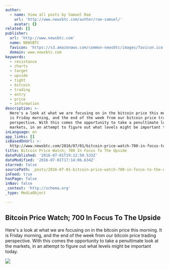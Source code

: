 ```yaml
---
author:
  - name: View all posts by Samuel Rae
    url: 'http://www.newsbtc.com/author/rae-samuel/'
    avatar: {}
related: []
publisher:
  url: 'http://www.newsbtc.com'
  name: NEWSBTC
  favicon: 'https://s3.amazonaws.com/common-newsbtc/images/favicon.ico'
  domain: www.newsbtc.com
keywords:
  - resistance
  - charts
  - target
  - upside
  - tight
  - bitcoin
  - trading
  - entry
  - price
  - information
description: >-
  Here's a look at what we are focusing on in the bitcoin price this morning. It
  is Friday morning, and the end of the week from our bitcoin price trading
  perspective. With this comes the opportunity to take a penultimate look at the
  markets, in an attempt to figure out what levels might be important today.
inLanguage: en
app_links: []
isBasedOnUrl: >-
  http://www.newsbtc.com/2016/07/01/bitcoin-price-watch-700-in-focus-to-the-upside/
title: Bitcoin Price Watch; 700 In Focus To The Upside
datePublished: '2016-07-01T19:12:50.533Z'
dateModified: '2016-07-01T17:14:06.634Z'
starred: false
sourcePath: _posts/2016-07-01-bitcoin-price-watch-700-in-focus-to-the-upside.md
inFeed: true
hasPage: false
inNav: false
_context: 'http://schema.org'
_type: MediaObject

---
```

<article style=""><h1>Bitcoin Price Watch; 700 In Focus To The Upside</h1><p>Here's a look at what we are focusing on in the bitcoin price this morning. It is Friday morning, and the end of the week from our bitcoin price trading perspective. With this comes the opportunity to take a penultimate look at the markets, in an attempt to figure out what levels might be important today.</p><img src="http://s3.amazonaws.com/main-newsbtc-images/2016/07/01111049/Screen-Shot-2016-07-01-at-12.01.04.png" /></article>